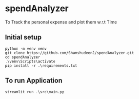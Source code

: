 # spendAnalyzer

To Track the personal expense and plot them w.r.t Time


## Initial setup

```console
python -m venv venv
git clone https://github.com/ShamshudeenJ/spendAnalyzer.git
cd spendAnalyzer
.\venv\Scripts\activate
pip install -r .\requirements.txt
```
## To run Application

```console
streamlit run .\src\main.py
```